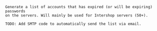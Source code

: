 
    Generate a list of accounts that has expired (or will be expiring) passwords
    on the servers. Will mainly be used for Intershop servers (50+).

    TODO: Add SMTP code to automatically send the list via email.
